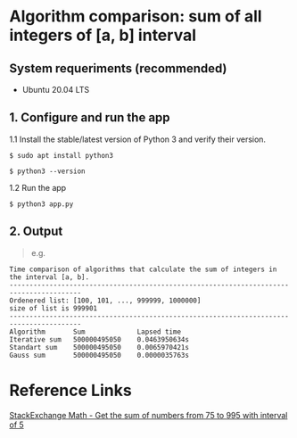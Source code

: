 # Algorithm comparison: sum of all integers of [a, b] interval

## System requeriments (recommended)
* Ubuntu 20.04 LTS

## 1. Configure and run the app

1.1 Install the stable/latest version of Python 3 and verify their version.
```
$ sudo apt install python3
```
```
$ python3 --version
```

1.2 Run the app
```
$ python3 app.py
```

## 2. Output
> e.g.
```
Time comparison of algorithms that calculate the sum of integers in the interval [a, b].
----------------------------------------------------------------------------------------
Ordenered list: [100, 101, ..., 999999, 1000000]
size of list is 999901
----------------------------------------------------------------------------------------
Algorithm       Sum             Lapsed time
Iterative sum   500000495050    0.0463950634s
Standart sum    500000495050    0.0065970421s
Gauss sum       500000495050    0.0000035763s
```

# Reference Links
[StackExchange Math - Get the sum of numbers from 75 to 995 with interval of 5](https://math.stackexchange.com/questions/1692833/get-the-sum-of-numbers-from-75-to-995-with-interval-of-5)